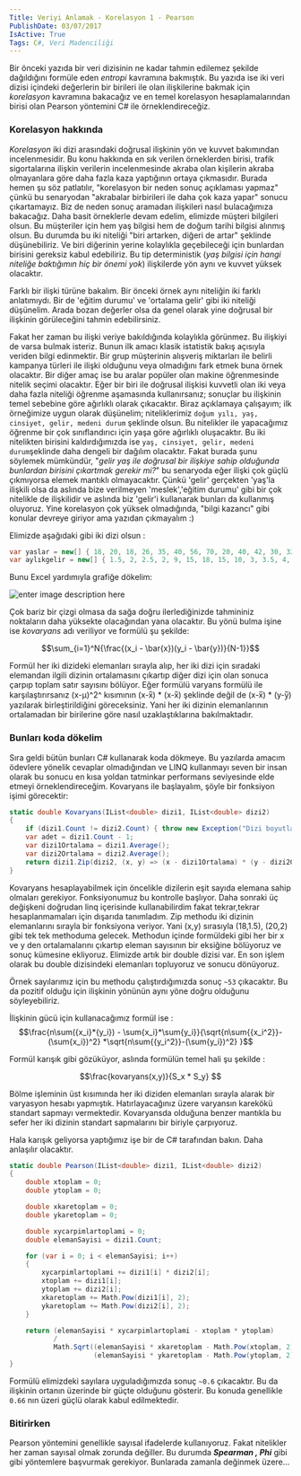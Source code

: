 ```yaml
---
Title: Veriyi Anlamak - Korelasyon 1 - Pearson
PublishDate: 03/07/2017
IsActive: True
Tags: C#, Veri Madenciliği
---
```


Bir önceki yazıda bir veri dizisinin ne kadar tahmin edilemez şekilde dağıldığını formüle eden _entropi_ kavramına bakmıştık. Bu yazıda ise iki veri dizisi içindeki değerlerin bir birileri ile olan ilişkilerine bakmak için _korelasyon_ kavramına bakacağız ve en temel korelasyon hesaplamalarından birisi olan Pearson yöntemini C# ile örneklendireceğiz.

### Korelasyon hakkında
_Korelasyon_ iki dizi arasındaki doğrusal ilişkinin yön ve kuvvet bakımından incelenmesidir. Bu konu hakkında en sık verilen örneklerden birisi, trafik sigortalarına ilişkin verilerin incelenmesinde akraba olan kişilerin akraba olmayanlara göre daha fazla kaza yaptığının ortaya çıkmasıdır. Burada hemen şu söz patlatılır, "korelasyon bir neden sonuç açıklaması yapmaz" çünkü bu senaryodan "akrabalar birbirileri ile daha çok kaza yapar" sonucu çıkartamayız. Biz de neden sonuç aramadan ilişkileri nasıl bulacağımıza bakacağız. Daha basit örneklerle devam edelim, elimizde müşteri bilgileri olsun. Bu müşteriler için hem yaş bilgisi hem de doğum tarihi bilgisi alınmış olsun. Bu durumda bu iki niteliği "biri artarken, diğeri de artar" şeklinde düşünebiliriz. Ve biri diğerinin yerine kolaylıkla geçebileceği için bunlardan birisini gereksiz kabul edebiliriz. Bu tip deterministik (_yaş bilgisi için hangi niteliğe baktığımın hiç bir önemi yok_) ilişkilerde yön aynı ve kuvvet yüksek olacaktır.

Farklı bir ilişki türüne bakalım. Bir önceki örnek aynı niteliğin iki farklı anlatımıydı. Bir de 'eğitim durumu' ve 'ortalama gelir' gibi iki niteliği düşünelim. Arada bozan değerler olsa da genel olarak yine doğrusal bir ilişkinin görüleceğini tahmin edebilirsiniz. 

Fakat her zaman bu ilişki veriye bakıldığında kolaylıkla görünmez. Bu ilişkiyi de varsa bulmak isteriz. Bunun ilk amacı klasik istatistik bakış açısıyla veriden bilgi edinmektir. Bir grup müşterinin alışveriş miktarları ile belirli kampanya türleri ile ilişki olduğunu veya olmadığını fark etmek buna örnek olacaktır. Bir diğer amaç ise bu aralar popüler olan makine öğrenmesinde nitelik seçimi olacaktır. Eğer bir biri ile doğrusal ilişkisi kuvvetli olan iki veya daha fazla niteliği öğrenme aşamasında kullanırsanız; sonuçlar bu ilişkinin temel sebebine göre ağırlıklı olarak çıkacaktır. Biraz açıklamaya çalışayım; ilk örneğimize uygun olarak düşünelim; niteliklerimiz `doğum yılı, yaş, cinsiyet, gelir, medeni durum` şeklinde olsun. Bu nitelikler ile yapacağımız öğrenme bir çok sınıflandırıcı için yaşa göre ağırlıklı oluşacaktır. Bu iki nitelikten birisini kaldırdığımızda ise `yaş, cinsiyet, gelir, medeni durum`şeklinde daha dengeli bir dağılım olacaktır. Fakat burada şunu söylemek mümkündür, "_gelir yaş ile doğrusal bir ilişkiye sahip olduğunda bunlardan birisini çıkartmak  gerekir mi?_" bu senaryoda eğer ilişki çok güçlü çıkmıyorsa elemek mantıklı olmayacaktır. Çünkü 'gelir' gerçekten 'yaş'la ilişkili olsa da aslında bize verilmeyen 'meslek','eğitim durumu' gibi bir çok nitelikle de ilişkilidir ve aslında biz 'gelir'i kullanarak bunları da kullanmış oluyoruz. Yine korelasyon çok yüksek olmadığında, "bilgi kazancı" gibi konular devreye giriyor ama yazıdan çıkmayalım :)

Elimizde aşağıdaki gibi iki dizi olsun :

```csharp
var yaslar = new[] { 18, 20, 18, 26, 35, 40, 56, 70, 20, 40, 42, 30, 32, 19, 45 };
var aylıkgelir = new[] { 1.5, 2, 2.5, 2, 9, 15, 18, 15, 10, 3, 3.5, 4, 2, 12, 10 };
```

Bunu Excel yardımıyla grafiğe dökelim:

![enter image description here](https://raw.githubusercontent.com/cihanyakar/blog/master/2017/media/Korelasyon/grafik1.PNG)

Çok bariz bir çizgi olmasa da sağa doğru ilerlediğinizde tahmininiz noktaların daha yüksekte olacağından yana olacaktır. Bu yönü bulma işine ise _kovaryans_ adı veriliyor ve formülü şu şekilde:

$$\sum_{i=1}^N{\frac{(x_i - \bar{x})(y_i - \bar{y})}{N-1}}$$


Formül her iki dizideki elemanları sırayla alıp, her iki dizi için sıradaki elemandan ilgili dizinin ortalamasını çıkartıp diğer dizi için olan sonuca çarpıp toplam satır sayısını bölüyor. Eğer formülü varyans formülü ile karşılaştırırsanız (x-μ)^2^ kısımının  (x-x̅) * (x-x̅) şeklinde değil de  (x-x̅) * (y-y̅) yazılarak birleştirildiğini göreceksiniz. Yani her iki dizinin elemanlarının ortalamadan bir birilerine göre nasıl uzaklaştıklarına bakılmaktadır.

### Bunları koda dökelim

Sıra geldi bütün bunları C# kullanarak koda dökmeye. Bu yazılarda amacım ödevlere yönelik cevaplar olmadığından ve LINQ kullanmayı seven bir insan olarak bu sonucu en kısa yoldan tatminkar performans seviyesinde elde etmeyi örneklendireceğim. Kovaryans ile başlayalım, şöyle bir fonksiyon işimi görecektir:


```csharp
static double Kovaryans(IList<double> dizi1, IList<double> dizi2)
{
	if (dizi1.Count != dizi2.Count) { throw new Exception("Dizi boyutları eşit olmalıdır."); }
	var adet = dizi1.Count - 1;
	var dizi1Ortalama = dizi1.Average();
	var dizi2Ortalama = dizi2.Average();
	return dizi1.Zip(dizi2, (x, y) => (x - dizi1Ortalama) * (y - dizi2Ortalama) / adet).Sum();
}
```

Kovaryans hesaplayabilmek için öncelikle dizilerin eşit sayıda elemana sahip olmaları gerekiyor. Fonksiyonumuz bu kontrolle başlıyor. Daha sonraki üç değişkeni doğrudan linq içerisinde kullanabilirdim fakat tekrar,tekrar hesaplanmamaları için dışarıda tanımladım. Zip methodu iki dizinin elemanlarını sırayla bir fonksiyona veriyor. Yani (x,y) sırasıyla (18,1.5), (20,2) gibi tek tek methoduma gelecek. Methodun içinde formüldeki gibi her bir x ve y den ortalamalarını çıkartıp eleman sayısının bir eksiğine bölüyoruz ve sonuç kümesine ekliyoruz. Elimizde artık bir double dizisi var. En son işlem olarak bu double dizisindeki elemanları topluyoruz ve sonucu dönüyoruz.

Örnek sayılarımız için bu methodu çalıştırdığımızda sonuç `~53` çıkacaktır. Bu da pozitif olduğu için ilişkinin yönünün aynı yöne doğru olduğunu söyleyebiliriz.

İlişkinin gücü için kullanacağımız formül ise : 
$$\frac{n\sum({x_i}*{y_i}) - \sum{x_i}*\sum{y_i}}{\sqrt{n\sum{{x_i^2}}-(\sum{x_i})^2} *\sqrt{n\sum{{y_i^2}}-(\sum{y_i})^2} }$$

Formül karışık gibi gözüküyor, aslında formülün temel hali şu şekilde :

$$\frac{kovaryans(x,y)}{S_x * S_y} $$

Bölme işleminin üst kısımında her iki diziden elemanları sırayla alarak bir varyasyon hesabı yapmıştık. Hatırlayacağınız üzere varyansın karekökü standart sapmayı vermektedir. Kovaryansda olduğuna benzer mantıkla bu sefer her iki dizinin standart sapmalarını bir biriyle çarpıyoruz. 

Hala karışık geliyorsa yaptığımız işe bir de C# tarafından bakın. Daha anlaşılır olacaktır.

```csharp
static double Pearson(IList<double> dizi1, IList<double> dizi2)
{
    double xtoplam = 0;
    double ytoplam = 0;

    double xkaretoplam = 0;
    double ykaretoplam = 0;

    double xycarpimlartoplami = 0;
    double elemanSayisi = dizi1.Count;

    for (var i = 0; i < elemanSayisi; i++)
    {
        xycarpimlartoplami += dizi1[i] * dizi2[i];
        xtoplam += dizi1[i];
        ytoplam += dizi2[i];
        xkaretoplam += Math.Pow(dizi1[i], 2);
        ykaretoplam += Math.Pow(dizi2[i], 2);
    }

    return (elemanSayisi * xycarpimlartoplami - xtoplam * ytoplam)
           /
           Math.Sqrt((elemanSayisi * xkaretoplam - Math.Pow(xtoplam, 2)) *
                     (elemanSayisi * ykaretoplam - Math.Pow(ytoplam, 2)));
}
```

 Formülü elimizdeki sayılara uyguladığımızda sonuç `~0.6` çıkacaktır. Bu da ilişkinin ortanın üzerinde bir güçte olduğunu gösterir. Bu konuda genellikle `0.66` nın üzeri güçlü olarak kabul edilmektedir.
 

### Bitirirken

Pearson yöntemini genellikle sayısal ifadelerde kullanıyoruz. Fakat nitelikler her zaman sayısal olmak zorunda değiller. Bu durumda **_Spearman , Phi_** gibi gibi yöntemlere başvurmak gerekiyor. Bunlarada zamanla değinmek üzere... 
